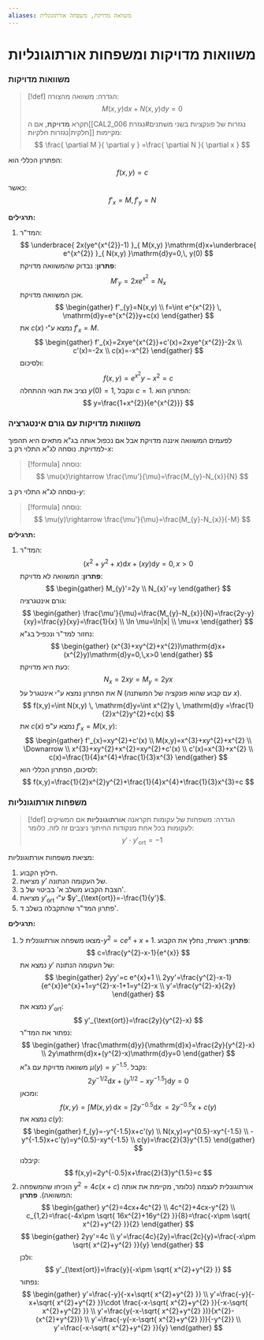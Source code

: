 ```yaml
---
aliases: משוואה מדויקת, משפחה אורתוגונלית
---
```


# משוואות מדויקות ומשפחות אורתוגונליות

### משוואות מדויקות

>[!def] הגדרה: 
> משוואה מהצורה:
> $$
> M(x,y)\mathrm{d}x+N(x,y)\mathrm{d}y=0
> $$
> 
> תקרא **מדויקת**, אם ה[[CAL2_006 נגזרות של פונקציות בשני משתנים#נגזרת חלקית|נגזרות חלקיות]] מקיימות:
> $$
> \frac{ \partial M }{ \partial y } =\frac{ \partial N }{ \partial x } 
> $$


הפתרון הכללי הוא:
$$
f(x,y)=c
$$

כאשר:
$$
f'_{x}=M, \, f'_{y}=N
$$

**תרגילים:**
1. המד"ר:
	$$
	\underbrace{ 2x(ye^{x^{2}}-1) }_{ M(x,y) }\mathrm{d}x+\underbrace{ e^{x^{2}} }_{ N(x,y) }\mathrm{d}y=0,\, y(0)
	$$
	**פתרון**:
	נבדוק שהמשוואה מדויקת:
	$$
	M'_{y}=2xe^{x^{2}}=N_{x}
	$$
	אכן המשוואה מדויקת.
	$$
	\begin{gather}
	f'_{y}=N(x,y) \\
	f=\int e^{x^{2}} \, \mathrm{d}y=e^{x^{2}}y+c(x) 
	\end{gather}
	$$
	את $c(x)$ נמצא ע"י $f'_{x}=M$.
	$$
	\begin{gather}
	f'_{x}=2xye^{x^{2}}+c'(x)=2xye^{x^{2}}-2x \\
	c'(x)=-2x \\
	c(x)=-x^{2}
	\end{gather}
	$$
	ולסיכום:
	$$
	f(x,y)=e^{x^{2}}y-x^{2}=c
	$$
	נציב את תנאי ההתחלה $y(0)=1$, ונקבל $c=1$. הפתרון הוא:
	$$
	y=\frac{1+x^{2}}{e^{x^{2}}}
	$$

### משוואות מדויקות עם גורם אינטגרציה
לפעמים המשוואה איננה מדויקת אבל אם נכפול אותה בג"א מתאים היא תהפוך למדויקת.
נוסחה לג"א התלוי רק ב-$x$:
>[!formula] נוסחה:
>$$
> \mu(x)\rightarrow \frac{\mu'}{\mu}=\frac{M_{y}-N_{x}}{N}
> $$

נוסחה לג"א התלוי רק ב-$y$:
>[!formula] נוסחה:
>$$
> \mu(y)\rightarrow \frac{\mu'}{\mu}=\frac{M_{y}-N_{x}}{-M}
> $$

**תרגילים:**
1. המד"ר:
	$$
	(x^{2}+y^{2}+x)\mathrm{d}x+(xy)\mathrm{d}y=0, \, x>0
	$$
	**פתרון**:
	המשוואה לא מדויקת:
	$$
	\begin{gather}
	M_{y}'=2y \\
	N_{x}'=y
	\end{gather}
	$$
	גורם אינטגרציה:
	$$
	\begin{gather}
	\frac{\mu'}{\mu}=\frac{M_{y}-N_{x}}{N}=\frac{2y-y}{xy}=\frac{y}{xy}=\frac{1}{x} \\
	\ln \mu=\ln|x| \\
	\mu=x
	\end{gather}
	$$
	נחזור למד"ר ונכפיל בג"א:
	$$
	\begin{gather}
	(x^{3}+xy^{2}+x^{2})\mathrm{d}x+(x^{2}y)\mathrm{d}y=0,\,x>0
	\end{gather}
	$$
	כעת היא מדויקת:
	$$
	N_{x}=2xy=M_{y}=2yx
	$$
	את הפתרון נמצא ע"י אינטגרל על $N$ (עם קבוע שהוא פונקציה של המשתנה $x$).
	$$
	f(x,y)=\int N(x,y) \, \mathrm{d}y=\int x^{2}y \, \mathrm{d}y =\frac{1}{2}x^{2}y^{2}+c(x) 
	$$
	את $c(x)$ נמצא ע"פ $f'_{x}=M(x,y)$:
	$$
	\begin{gather}
	f'_{x}=xy^{2}+c'(x) \\
	M(x,y)=x^{3}+xy^{2}+x^{2} \\
	\Downarrow \\
	x^{3}+xy^{2}+x^{2}=xy^{2}+c'(x) \\
	c'(x)=x^{3}+x^{2} \\
	c(x)=\frac{1}{4}x^{4}+\frac{1}{3}x^{3}
	\end{gather}
	$$
	לסיכום, הפתרון הכללי הוא:
	$$
	f(x,y)=\frac{1}{2}x^{2}y^{2}+\frac{1}{4}x^{4}+\frac{1}{3}x^{3}=c
	$$

### משפחות אורתוגונליות
>[!def] הגדרה:
> משפחות של עקומות תקראנה **אורתוגונליות** אם המשיקים לעקומות בכל אחת מנקודות החיתוך ניצבים זה לזה. כלומר:
> $$
> y'\cdot y'_{\text{ort}}=-1
> $$

מציאת משפחות אורתוגונליות:
1. חילוץ הקבוע.
2. מציאת $y'$ של העקומה הנתונה.
3. הצבת הקבוע משלב א' בביטוי של ב'.
4. מציאת $y'_{\text{ort}}$ ע"י $y'_{\text{ort}}=-\frac{1}{y'}$.
5. פתרון המד"ר שהתקבלה בשלב ד'.

**תרגילים:**
1. מצאו משפחה אורתוגונלית ל-$y^{2}=c e^{x}+x+1$.
	**פתרון**:
	ראשית, נחלץ את הקבוע:
	$$
	c=\frac{y^{2}-x-1}{e^{x}}
	$$
	נמצא את $y'$ של העקומה הנתונה:
	$$
	\begin{gather}
	2yy'=c e^{x}+1 \\
	2yy'=\frac{y^{2}-x-1}{e^{x}}e^{x}+1=y^{2}-x-1+1=y^{2}-x \\
	y'=\frac{y^{2}-x}{2y}
	\end{gather}
	$$
	נמצא את $y'_{\text{ort}}$:
	$$
	y'_{\text{ort}}=\frac{2y}{y^{2}-x}
	$$
	נפתור את המד"ר:
	$$
	\begin{gather}
	\frac{\mathrm{d}y}{\mathrm{d}x}=\frac{2y}{y^{2}-x} \\
	2y\mathrm{d}x+(y^{2}-x)\mathrm{d}y=0
	\end{gather}
	$$
	משוואה מדויקת עם ג"א $\mu(y)=y^{-1.5}$. נקבל:
	$$
	2y^{-1/2}\mathrm{d}x+(y^{1/2}-xy^{-1.5})\mathrm{d}y=0
	$$
	ומכאן:
	$$
	f(x,y)=\int M(x,y) \, \mathrm{d}x =\int 2y^{-0.5}\mathrm{d}x \, =2y^{-0.5}x+c(y) 
	$$
	נמצא את $c(y)$:
	$$
	\begin{gather}
	f_{y}=-y^{-1.5}x+c'(y) \\
	N(x,y)=y^{0.5}-xy^{-1.5} \\
-y^{-1.5}x+c'(y)=y^{0.5}-xy^{-1.5} \\
	c(y)=\frac{2}{3}y^{1.5}
	\end{gather}
	$$
	קיבלנו:
	$$
	f(x,y)=2y^{-0.5}x+\frac{2}{3}y^{1.5}=c
	$$
2. הוכיחו שהמשפחה $y^{2}=4c(x+c)$ אורתוגונלית לעצמה (כלומר, מקיימת את אותה המשוואה).
	**פתרון**:
	$$
	\begin{gather}
	y^{2}=4cx+4c^{2} \\
	4c^{2}+4cx-y^{2} \\
	c_{1,2}=\frac{-4x\pm \sqrt{ 16x^{2}+16y^{2} }}{8}=\frac{-x\pm \sqrt{ x^{2}+y^{2} }}{2}
	\end{gather}
	$$
	$$
	\begin{gather}
	2yy'=4c \\
	y'=\frac{4c}{2y}=\frac{2c}{y}=\frac{-x\pm \sqrt{ x^{2}+y^{2} }}{y}
	\end{gather}
	$$
	ולכן:
	$$
	y'_{\text{ort}}=\frac{y}{-x\pm \sqrt{ x^{2}+y^{2} }}
	$$
	נפתור:
	$$
	\begin{gather}
	y'=\frac{-y}{-x+\sqrt{ x^{2}+y^{2} }} \\
	y'=\frac{-y}{-x+\sqrt{ x^{2}+y^{2} }}\cdot \frac{-x-\sqrt{ x^{2}+y^{2} }}{-x-\sqrt{ x^{2}+y^{2} }} \\
	y'=\frac{y(-x-\sqrt{ x^{2}+y^{2} })}{x^{2}-(x^{2}+y^{2})} \\
	y'=\frac{-y(-x-\sqrt{ x^{2}+y^{2} })}{-y^{2}} \\
	y'=\frac{-x-\sqrt{ x^{2}+y^{2} }}{y}
	\end{gather}
	$$

